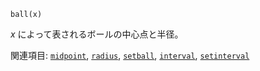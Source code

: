 ```
ball(x)
```

*x* によって表されるボールの中心点と半径。

関連項目:  [`midpoint`](@ref), [`radius`](@ref), [`setball`](@ref), [`interval`](@ref), [`setinterval`](@ref)
